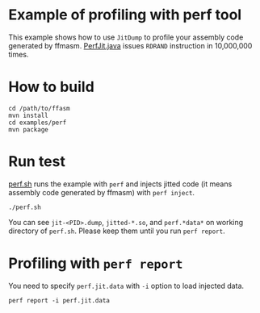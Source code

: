 Example of profiling with perf tool
===================

This example shows how to use `JitDump` to profile your assembly code generated by ffmasm. [PerfJit.java](src/main/java/com/yasuenag/ffmasm/examples/perf/PerfJit.java) issues `RDRAND` instruction in 10,000,000 times.

# How to build

```
cd /path/to/ffasm
mvn install
cd examples/perf
mvn package
```

# Run test

[perf.sh](perf.sh) runs the example with `perf` and injects jitted code (it means assembly code generated by ffmasm)  with `perf inject`.

```
./perf.sh
```

You can see `jit-<PID>.dump`, `jitted-*.so`, and `perf.*data*` on working directory of `perf.sh`. Please keep them until you run `perf report`.

# Profiling with `perf report`

You need to specify `perf.jit.data` with `-i` option to load injected data.

```
perf report -i perf.jit.data
```

